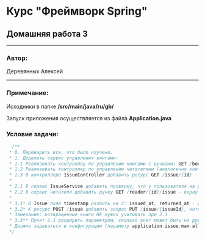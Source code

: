 # Курс "Фреймворк Spring" 
## Домашняя работа 3
* **
### Автор:
Деревянных Алексей
* **
### Примечание:

Исходники в папке **/src/main/java/ru/gb/**

Запуск приложения осуществляется из файла **Application.java**

### Условие задачи:
```java
  /**
 * 0. Переварить все, что было изучено.
 * 1. Доделать сервис управления книгами:
 * 1.1 Реализовать контроллер по управлению книгами с ручками: GET /book/{id} - получить описание книги, DELETE /book/{id} - удалить книгу, POST /book - создать книгу
 * 1.2 Реализовать контроллер по управлению читателями (аналогично контроллеру с книгами из 1.1)
 * 1.3 В контроллере IssueController добавить ресурс GET /issue/{id} - получить описание факта выдачи
 *
 * 2.1 В сервис IssueService добавить проверку, что у пользователя на руках нет книг. Если есть - не выдавать книгу (статус ответа - 409 Conflict)
 * 2.2 В сервис читателя добавить ручку GET /reader/{id}/issue - вернуть список всех выдачей для данного читателя
 *
 * 3.1* В Issue поле timestamp разбить на 2: issued_at, returned_at - дата выдачи и дата возврата
 * 3.2* К ресурс POST /issue добавить запрос PUT /issue/{issueId}, который закрывает факт выдачи. (т.е. проставляет returned_at в Issue).
 * Замечание: возвращенные книги НЕ нужно учитывать при 2.1
 * 3.3** Пункт 2.1 расширить параметром, сколько книг может быть на руках у пользователя.
 * Должно задаваться в конфигурации (параметр application.issue.max-allowed-books). Если параметр не задан - то использовать значение 1.
 */
```
